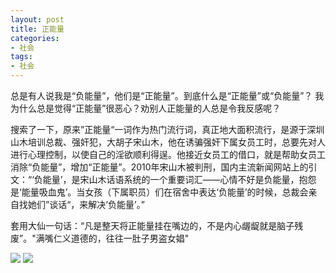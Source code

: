 ```yaml
---
layout: post
title: 正能量
categories:
- 社会
tags:
- 社会
---
```


总是有人说我是“负能量”，他们是“正能量”。到底什么是“正能量”或“负能量”？ 我为什么总是觉得“正能量”很恶心？劝别人正能量的人总是令我反感呢？

<!--more-->

搜索了一下，原来”正能量“一词作为热门流行词，真正地大面积流行，是源于深圳山木培训总裁、强奸犯，大胡子宋山木，他在诱骗强奸下属女员工时，总要先对人进行心理控制，以使自己的淫欲顺利得逞。他接近女员工的借口，就是帮助女员工消除“负能量”，增加“正能量”。2010年宋山木被判刑，国内主流新闻网站上的引文：“‘负能量’，是宋山木话语系统的一个重要词汇——心情不好是负能量，抱怨是‘能量吸血鬼’。当女孩（下属职员）们在宿舍中表达‘负能量’的时候，总裁会亲自找她们”谈话“，来解决‘负能量’。”

<!---
事例1：校领导：“这个人的论文怎么几乎都是他一个作者”->正教授职称少了2票。

事例2：某领导：“你不用申请回避本省学校了，我打招呼让他们送到其他省”->最后还是送到垃圾东南大学去了。

事例3：“有人匿名举报你，但查无实据”->到底举报什么不能说吗？最后打个补丁，堵死评职称之路

事例4：同行专家评审：几篇国内1级学报的打不及格，没有1篇1级学报的打及格。职称3个等级“及格、基本及格、不及格”，南大、交大同行专家给我打及格，东南大学3次给我打不及格。->同行专家尤其是东南大学、南理工计算机系的少数专家，无非是一些人品低劣的混混垃圾而已,他们那狗屁水平只会抄袭作假。

事例5：“校里专家打分，被筛选掉了”->一个2个创新课题的被邀请给研究生做报告的本科毕业论文被卡在了教务处，没能送到江苏省参加评优。这个本科生免试读了北大研究生、硕士毕业进了华为研究所。

事例6：硬条件达不到领导发话就可以评上->自己破坏自己定的规则，谈何公平公正？通病！

事例7：创新的论文通不过答辩，抄袭的纷纷通过了答辩

...

太多，涉及他人的就不说了吧。
-->

套用大仙一句话：“凡是整天将正能量挂在嘴边的，不是内心龌龊就是脑子残废”。"满嘴仁义道德的，往往一肚子男盗女娼"

![](http://blog.hwdong.com/images/002.jpg)
![](http://blog.hwdong.com/images/003.jpg)